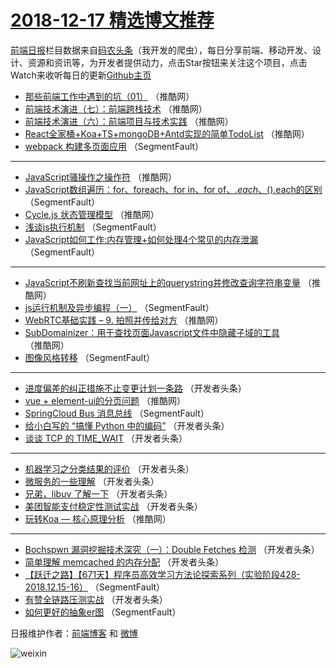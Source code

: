# [2018-12-17 精选博文推荐](http://hao.caibaojian.com/date/2018/12/17)

[前端日报](http://caibaojian.com/c/news)栏目数据来自[码农头条](http://hao.caibaojian.com/)（我开发的爬虫），每日分享前端、移动开发、设计、资源和资讯等，为开发者提供动力，点击Star按钮来关注这个项目，点击Watch来收听每日的更新[Github主页](https://github.com/kujian/frontendDaily)
* [那些前端工作中遇到的坑（01）](http://hao.caibaojian.com/94871.html) （推酷网）
* [前端技术演进（七）：前端跨栈技术](http://hao.caibaojian.com/94877.html) （推酷网）
* [前端技术演进（六）：前端项目与技术实践](http://hao.caibaojian.com/94878.html) （推酷网）
* [React全家桶+Koa+TS+mongoDB+Antd实现的简单TodoList](http://hao.caibaojian.com/94879.html) （推酷网）
* [webpack 构建多页面应用](http://hao.caibaojian.com/94836.html) （SegmentFault）

***
* [JavaScript骚操作之操作符](http://hao.caibaojian.com/94873.html) （推酷网）
* [JavaScript数组遍历：for、foreach、for in、for of、$.each、$().each的区别](http://hao.caibaojian.com/94834.html) （SegmentFault）
* [Cycle.js 状态管理模型](http://hao.caibaojian.com/94868.html) （推酷网）
* [浅谈js执行机制](http://hao.caibaojian.com/94837.html) （SegmentFault）
* [JavaScript如何工作:内存管理+如何处理4个常见的内存泄漏](http://hao.caibaojian.com/94838.html) （SegmentFault）

***
* [JavaScript不刷新查找当前网址上的querystring并修改查询字符串变量](http://hao.caibaojian.com/94874.html) （推酷网）
* [js运行机制及异步编程（一）](http://hao.caibaojian.com/94835.html) （SegmentFault）
* [WebRTC基础实践 &#8211; 9. 拍照并传给对方](http://hao.caibaojian.com/94869.html) （推酷网）
* [SubDomainizer：用于查找页面Javascript文件中隐藏子域的工具](http://hao.caibaojian.com/94872.html) （推酷网）
* [图像风格转移](http://hao.caibaojian.com/94842.html) （SegmentFault）

***
* [进度偏差的纠正措施不止变更计划一条路](http://hao.caibaojian.com/94853.html) （开发者头条）
* [vue + element-ui的分页问题](http://hao.caibaojian.com/94876.html) （推酷网）
* [SpringCloud Bus 消息总线](http://hao.caibaojian.com/94843.html) （SegmentFault）
* [给小白写的 “搞懂 Python 中的编码”](http://hao.caibaojian.com/94854.html) （开发者头条）
* [谈谈 TCP 的 TIME_WAIT](http://hao.caibaojian.com/94844.html) （开发者头条）

***
* [机器学习之分类结果的评价](http://hao.caibaojian.com/94855.html) （开发者头条）
* [微服务的一些理解](http://hao.caibaojian.com/94845.html) （开发者头条）
* [兄弟，libuv 了解一下](http://hao.caibaojian.com/94846.html) （开发者头条）
* [美团智能支付稳定性测试实战](http://hao.caibaojian.com/94847.html) （开发者头条）
* [玩转Koa &#8212; 核心原理分析](http://hao.caibaojian.com/94870.html) （推酷网）

***
* [Bochspwn 漏洞挖掘技术深究（一）：Double Fetches 检测](http://hao.caibaojian.com/94848.html) （开发者头条）
* [简单理解 memcached 的内存分配](http://hao.caibaojian.com/94849.html) （开发者头条）
* [【跃迁之路】【671天】程序员高效学习方法论探索系列（实验阶段428-2018.12.15-16）](http://hao.caibaojian.com/94839.html) （SegmentFault）
* [有赞全链路压测实战](http://hao.caibaojian.com/94850.html) （开发者头条）
* [如何更好的抽象er图](http://hao.caibaojian.com/94840.html) （SegmentFault）

日报维护作者：[前端博客](http://caibaojian.com/) 和 [微博](http://caibaojian.com/go/weibo)

![weixin](https://user-images.githubusercontent.com/3055447/38468989-651132ac-3b80-11e8-8e6b-15122322a9d7.png)